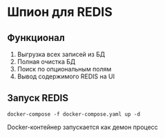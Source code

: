 # Шпион для REDIS

## Функционал

1. Выгрузка всех записей из БД
2. Полная очистка БД
3. Поиск по опциональным полям
4. Вывод содержимого REDIS на UI

## Запуск REDIS

```shell
docker-compose -f docker-compose.yaml up -d
```
Docker-контейнер запускается как демон процесс